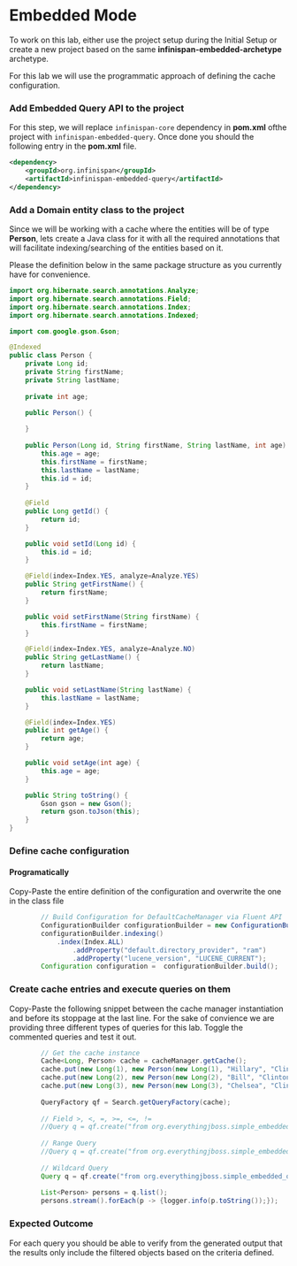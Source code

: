 # Embedded Mode

To work on this lab, either use the project setup during the Initial Setup or create a new project based on the same **infinispan-embedded-archetype** archetype.

For this lab we will use the programmatic approach of defining the cache configuration. 

### Add Embedded Query API to the project

For this step, we will replace `infinispan-core` dependency in **pom.xml** ofthe project with `infinispan-embedded-query`. Once done you should the following entry in the **pom.xml** file.

```xml
<dependency>
    <groupId>org.infinispan</groupId>
    <artifactId>infinispan-embedded-query</artifactId>
</dependency> 
```

### Add a Domain entity class to the project

Since we will be working with a cache where the entities will be of type **Person**, lets create a Java class for it with all the required annotations that will facilitate indexing/searching of the entities based on it. 

Please the definition below in the same package structure as you currently have for convenience.

```java
import org.hibernate.search.annotations.Analyze;
import org.hibernate.search.annotations.Field;
import org.hibernate.search.annotations.Index;
import org.hibernate.search.annotations.Indexed;

import com.google.gson.Gson;

@Indexed
public class Person {
    private Long id;
    private String firstName;
    private String lastName;
    
    private int age;

    public Person() {
        
    }
    
    public Person(Long id, String firstName, String lastName, int age) {
        this.age = age;
        this.firstName = firstName;
        this.lastName = lastName;
        this.id = id;
    }
    
    @Field
    public Long getId() {
        return id;
    }

    public void setId(Long id) {
        this.id = id;
    }

    @Field(index=Index.YES, analyze=Analyze.YES)
    public String getFirstName() {
        return firstName;
    }

    public void setFirstName(String firstName) {
        this.firstName = firstName;
    }

    @Field(index=Index.YES, analyze=Analyze.NO)
    public String getLastName() {
        return lastName;
    }

    public void setLastName(String lastName) {
        this.lastName = lastName;
    }

    @Field(index=Index.YES)
    public int getAge() {
        return age;
    }

    public void setAge(int age) {
        this.age = age;
    }

    public String toString() {
        Gson gson = new Gson();
        return gson.toJson(this);
    }
}
```


### Define cache configuration

#### Programatically

Copy-Paste the entire definition of the configuration and overwrite the one in the class file

```java
        // Build Configuration for DefaultCacheManager via Fluent API
        ConfigurationBuilder configurationBuilder = new ConfigurationBuilder();
        configurationBuilder.indexing()
            .index(Index.ALL)
                .addProperty("default.directory_provider", "ram")
                .addProperty("lucene_version", "LUCENE_CURRENT");
        Configuration configuration =  configurationBuilder.build();
```

### Create cache entries and execute queries on them

Copy-Paste the following snippet between the cache manager instantiation and before its stoppage at the last line. For the sake of convience we are providing three different types of queries for this lab. Toggle the commented queries and test it out.

```java
        // Get the cache instance
        Cache<Long, Person> cache = cacheManager.getCache();
        cache.put(new Long(1), new Person(new Long(1), "Hillary", "Clinton", 70));
        cache.put(new Long(2), new Person(new Long(2), "Bill", "Clinton", 71));
        cache.put(new Long(3), new Person(new Long(3), "Chelsea", "Clinton", 38));
        
        QueryFactory qf = Search.getQueryFactory(cache);
        
        // Field >, <, =, >=, <=, !=
        //Query q = qf.create("from org.everythingjboss.simple_embedded_query_app.Person where age > 50");
        
        // Range Query
        //Query q = qf.create("from org.everythingjboss.simple_embedded_query_app.Person where age :  [20 to 70]");
        
        // Wildcard Query
        Query q = qf.create("from org.everythingjboss.simple_embedded_query_app.Person where firstName : '*ill*'");
        
        List<Person> persons = q.list();
        persons.stream().forEach(p -> {logger.info(p.toString());});
```

### Expected Outcome

For each query you should be able to verify from the generated output that the results only include the filtered objects based on the criteria defined.

